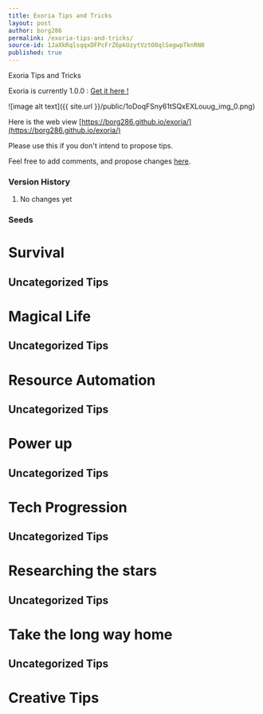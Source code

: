 ```yaml
---
title: Exoria Tips and Tricks
layout: post
author: borg286
permalink: /exoria-tips-and-tricks/
source-id: 1JaXkRqlsqqxDFPcFrZ6pkUzytVztO0qlSegwpTknRN0
published: true
---
```

Exoria Tips and Tricks

Exoria is currently 1.0.0 : [Get it here !](https://minecraft.curseforge.com/projects/exoria/files)

![image alt text]({{ site.url }}/public/1oDoqFSny61tSQxEXLouug_img_0.png)

Here is the web view [https://borg286.github.io/exoria/](https://borg286.github.io/exoria/) 

Please use this if you don't intend to propose tips.

Feel free to add comments, and propose changes [here](https://docs.google.com/document/d/1JaXkRqlsqqxDFPcFrZ6pkUzytVztO0qlSegwpTknRN0/edit?usp=sharing).

### Version History

1. No changes yet

### Seeds

# Survival

## Uncategorized Tips

# Magical Life

## Uncategorized Tips

# Resource Automation

## Uncategorized Tips

# Power up

## Uncategorized Tips

# Tech Progression

## Uncategorized Tips

# Researching the stars

## Uncategorized Tips

# Take the long way home

## Uncategorized Tips

# Creative Tips

